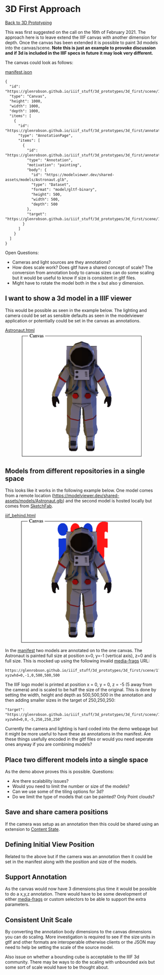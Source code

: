 # 3D First Approach
[Back to 3D Prototyping](../)

This was first suggested on the call on the 16th of February 2021. The approach here is to leave extend the IIIF canvas with another dimension for depth. Once the canvas has been extended it is possible to paint 3d models into the canvas/scene. **Note this is just an example to provoke discussion and if 3d is included in the IIIF specs in future it may look very different.**

The canvas could look as follows:

[manifest.json](manifest.json)
```
{
  "id": "https://glenrobson.github.io/iiif_stuff/3d_prototypes/3d_first/scene/1",
  "type": "Canvas",
  "height": 1000,
  "width": 1000,
  "depth": 1000,
  "items": [
    {
      "id": "https://glenrobson.github.io/iiif_stuff/3d_prototypes/3d_first/annotations",
      "type": "AnnotationPage",
      "items": [
        {
          "id": "https://glenrobson.github.io/iiif_stuff/3d_prototypes/3d_first/annotations/1",
          "type": "Annotation",
          "motivation": "painting",
          "body": {
            "id": "https://modelviewer.dev/shared-assets/models/Astronaut.glb",
            "type": "Dataset",
            "format": "model/gltf-binary",
            "height": 500, 
            "width": 500,
            "depth": 500 
          },
          "target": "https://glenrobson.github.io/iiif_stuff/3d_prototypes/3d_first/scene/1"
        }
      ]
    }
  ]
}
```
Open Questions:
 * Cameras and light sources are they annotations? 
 * How does scale work? Does gltf have a shared concept of scale? The conversion from annotation body to canvas sizes can do some scaling but it would be useful to know if size is consistent in gltf files.
 * Might have to rotate the model both in the x but also y dimension. 

## I want to show a 3d model in a IIIF viewer

This would be possible as seen in the example below. The lighting and camera could be set as sensible defaults as seen in the modelviewer application or potentially could be set in the canvas as annotations. 

<a href="Astronaut.html">
    <span style="display: block; margin-left: auto; margin-right: auto;">Astronaut.html</span>
    <img src="Astronaut.png" alt="Demo showing the Astronaut 3d model on a 3d canvas" style="width: 400px; display: block; margin-left: auto; margin-right: auto;"/>
</a>

## Models from different repositories in a single space

This looks like it works in the following example below. One model comes from a remote location (https://modelviewer.dev/shared-assets/models/Astronaut.glb) and the second model is hosted locally but comes from [SketchFab](https://skfb.ly/6SWEH).

<a href="iiif_behind.html">
    <span style="display: block; margin-left: auto; margin-right: auto;">iiif_behind.html</span>
    <img src="iiif_behind.png" alt="Demo showing the 2 3d models on a single 2d canvas with the IIIF logo in the background" style="width: 400px; display: block; margin-left: auto; margin-right: auto;"/>
</a>

In the [manifest](behind_iiif.json) two models are annotated on to the one canvas. The Astronaut is painted full size at position x=0, y=-1 (vertical axis), z=0 and is full size. This is mocked up using the following invalid [media-frags](https://www.w3.org/TR/media-frags/) URL:

```
https://glenrobson.github.io/iiif_stuff/3d_prototypes/3d_first/scene/1?xyzwhd=0,-1,0,500,500,500
```

The IIIF logo model is printed at position x = 0, y = 0, z = -5 (5 away from the camera) and is scaled to be half the size of the original. This is done by setting the width, height and depth as 500,500,500 in the annotation and then adding smaller sizes in the target of 250,250,250:

```
"target": "https://glenrobson.github.io/iiif_stuff/3d_prototypes/3d_first/scene/1?xyzwhd=0,0,-5,250,250,250"
```

Currently the camera and lighting is hard coded into the demo webpage but it might be more useful to have these as annotations in the manifest. Are these things usefully encoded in the gltf files or would you need seperate ones anyway if you are combining models?


## Place two different models into a single space

As the demo above proves this is possible. Questions:

 * Are there scalability issues? 
 * Would you need to limit the number or size of the models? 
 * Can we use some of the tiling options for 3d?
 * Do we limit the type of models that can be painted? Only Point clouds?

## Save and share camera positions

If the camera was setup as an annotation then this could be shared using an extension to [Content State](https://iiif.io/api/content-state/0.3/).

## Defining Initial View Position

Related to the above but if the camera was an annotation then it could be set in the manifest along with the position and size of the models. 

## Support Annotation

As the canvas would now have 3 dimensions plus time it would be possible to do a x,y,z annotation. There would have to be some development of either [media-frags](https://www.w3.org/TR/media-frags/) or custom selectors to be able to support the extra parameters.  

## Consistent Unit Scale

By converting the annotation body dimensions to the canvas dimensions you can do scaling. More investigation is required to see if the size units in gtlf and other formats are interoperable otherwise clients or the JSON may need to help be setting the scale of the source model. 

Also issue on whether a bounding cube is acceptable to the IIIF 3d community. There may be ways to do the scaling with unbounded axis but some sort of scale would have to be thought about. 
